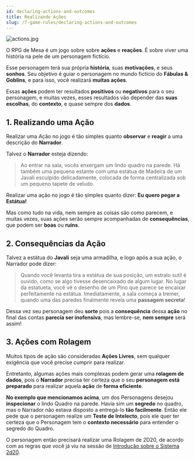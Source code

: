 ```yaml
---
id: declaring-actions-and-outcomes
title: Realizando Ações
slug: /7-game-rules/declaring-actions-and-outcomes
---
```


![actions.jpg](https://s3.us-west-2.amazonaws.com/fabulas-e-goblins-book/%5Cvscode%5C64402aa7-e5dc-4e62-bc7a-a744008659c4.jpg)

O RPG de Mesa é um jogo sobre sobre **ações** e **reações**. É sobre viver uma história na pele de um personagem fictício.

Esse personagem terá sua própria **história**, suas **motivações**, e seus **sonhos**. Seu objetivo é guiar o personagem no mundo fictício do **Fábulas & Goblins**, e para isso, você realizará **muitas ações**.

Essas **ações** podem ter resultados **positivos** ou **negativos** para o seu personagem, e muitas vezes, esses resultados vão depender das **suas escolhas**, do **contexto**, e quase sempre dos **dados**.

## 1. Realizando uma Ação

Realizar uma Ação no jogo é tão simples quanto **observar** e **reagir** a uma descrição do **Narrador**.

Talvez o **Narrador** esteja dizendo:

> Ao entrar na sala, vocês enxergam um lindo quadro na parede. Há também uma pequena estante com uma estátua de Madeira de um Javali esculpido delicadamente, colocada de forma centralizada sob um pequeno tapete de veludo.

Realizar uma ação no jogo é tão simples quanto dizer: **Eu quero pegar a Estátua!**

Mas como tudo na vida, nem sempre as coisas são como parecem, e muitas vezes, suas ações serão sempre acompanhadas de **consequências**, que podem ser **boas** ou **ruins**.

## 2. Consequências da Ação

Talvez a estátua do **Javali** seja uma armadilha, e logo após a sua ação, o Narrador pode dizer:

> Quando você levanta tira a estátua de sua posição, um estralo sutil é ouvido, como se algo tivesse desencaixado de algum lugar. No lugar da estatueta, você vê o desenho de um Pino que parece se encaixar perfeitamente na estátua. Imediatamente, a sala começa a tremer, quando uma das paredes finalmente revela uma **passagem secreta**!

Dessa vez seu personagem deu **sorte** pois a **consequência** dessa **ação** no final das contas **parecia ser inofensiva**, mas lembre-se, **nem sempre** será assim!

## 3. Ações com Rolagem

Muitos tipos de ação são consideradas **Ações Livres**, sem qualquer exigência que você precise cumprir para realizar.

Entretanto, algumas ações mais complexas podem gerar uma **rolagem de dados**, pois o **Narrador** precisa ter certeza que o seu **personagem está preparado** para realizar aquela **ação** de **forma eficiente**.

**No exemplo que mencionamos acima**, um dos Personagens desejou **inspecionar** o lindo Quadro na parede.
Havia sim um **segredo** no quadro, mas o Narrador não estava disposto a entregá-lo **tão facilmente**. Então ele pede que o personagem realize um **Teste de Intelecto**, pois ele quer ter certeza que o Personagem tem o **contexto necessário** para entender o segredo do Quadro.

O personagem então precisará realizar uma Rolagem de 2D20, de acordo com as regras que você já viu na sessão de [Introdução sobre o Sistema 2d20](/docs/7-game-rules/rules-introduction).
